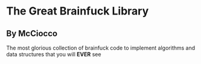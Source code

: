 # The Great Brainfuck Library
## By McCiocco

The most glorious collection of brainfuck code to implement algorithms and data structures
that you will **EVER** see
